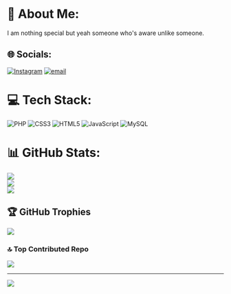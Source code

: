 # 💫 About Me:
I am nothing special but yeah someone who's aware unlike someone.


## 🌐 Socials:
[![Instagram](https://img.shields.io/badge/Instagram-%23E4405F.svg?logo=Instagram&logoColor=white)](https://instagram.com/druvx13) [![email](https://img.shields.io/badge/Email-D14836?logo=gmail&logoColor=white)](mailto:druvx13@gmail.com) 

# 💻 Tech Stack:
![PHP](https://img.shields.io/badge/php-%23777BB4.svg?style=for-the-badge&logo=php&logoColor=white) ![CSS3](https://img.shields.io/badge/css3-%231572B6.svg?style=for-the-badge&logo=css3&logoColor=white) ![HTML5](https://img.shields.io/badge/html5-%23E34F26.svg?style=for-the-badge&logo=html5&logoColor=white) ![JavaScript](https://img.shields.io/badge/javascript-%23323330.svg?style=for-the-badge&logo=javascript&logoColor=%23F7DF1E) ![MySQL](https://img.shields.io/badge/mysql-4479A1.svg?style=for-the-badge&logo=mysql&logoColor=white)
# 📊 GitHub Stats:
![](https://github-readme-stats.vercel.app/api?username=druvx13&theme=dark&hide_border=false&include_all_commits=true&count_private=true)<br/>
![](https://nirzak-streak-stats.vercel.app/?user=druvx13&theme=dark&hide_border=false)<br/>
![](https://github-readme-stats.vercel.app/api/top-langs/?username=druvx13&theme=dark&hide_border=false&include_all_commits=true&count_private=true&layout=compact)

## 🏆 GitHub Trophies
![](https://github-profile-trophy.vercel.app/?username=druvx13&theme=radical&no-frame=false&no-bg=true&margin-w=4)

### 🔝 Top Contributed Repo
![](https://github-contributor-stats.vercel.app/api?username=druvx13&limit=5&theme=dark&combine_all_yearly_contributions=true)

---
[![](https://visitcount.itsvg.in/api?id=druvx13&icon=0&color=0)](https://visitcount.itsvg.in)

<!-- Proudly created with GPRM ( https://gprm.itsvg.in ) -->
